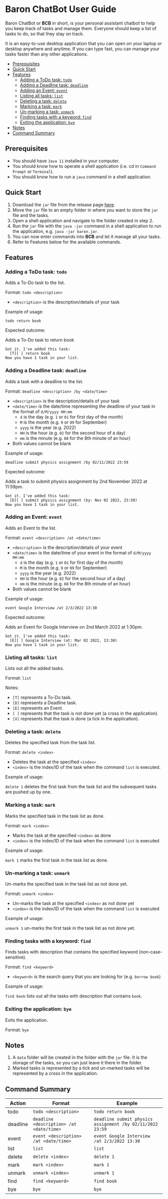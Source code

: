 # Baron ChatBot User Guide

Baron ChatBot or **BCB** in short, is your personal assistant chatbot to help you keep track of tasks and manage them. Everyone should keep a list of tasks to do, so that they stay on track.

It is an easy-to-use desktop application that you can open on your laptop or desktop anywhere and anytime. If you can type fast, you can manage your tasks faster than any other applications.

- [Prerequisites](#prerequisites)
- [Quick Start](#quick-start)
- [Features](#features)
  * [Adding a ToDo task: `todo`](#adding-a-todo-task-todo)
  * [Adding a Deadline task: `deadline`](#adding-a-deadline-task-deadline)
  * [Adding an Event: `event`](#adding-an-event-event)
  * [Listing all tasks: `list`](#listing-all-tasks-list)
  * [Deleting a task: `delete`](#deleting-a-task-delete)
  * [Marking a task: `mark`](#marking-a-task-mark)
  * [Un-marking a task: `unmark`](#un-marking-a-task-unmark)
  * [Finding tasks with a keyword: `find`](#finding-tasks-with-a-keyword-find)
  * [Exiting the application: `bye`](#exiting-the-application-bye)
- [Notes](#notes)
- [Command Summary](#command-summary)

## Prerequisites

- You should have `Java 11` installed in your computer.
- You should know how to operate a shell application (i.e. cd in `Command Prompt` or `Terminal`).
- You should know how to run a `java` command in a shell application.

## Quick Start
1. Download the `jar` file from the release page [here](https://github.com/ngjunkang/ip/releases).
2. Move the `jar` file to an empty folder in where you want to store the `jar` file and the tasks.
3. Open a shell application and navigate to the folder created in step 2.
4. Run the `jar` file with the `java -jar` command in a shell application to run the application, e.g. `java -jar baron.jar`.
5. You can now enter commands into **BCB** and let it manage all your tasks.
6. Refer to Features below for the available commands.

## Features

### Adding a ToDo task: `todo`

Adds a To-Do task to the list.

Format: `todo <description>`

- `<description>` is the description/details of your task

Example of usage:

`todo return book`

Expected outcome:

Adds a To-Do task to return book

```
Got it. I've added this task:
  [T][ ] return book 
Now you have 1 task in your list.
```

### Adding a Deadline task: `deadline`

Adds a task with a deadline to the list.

Format: `deadline <description> /by <date/time>`

- `<description>` is the description/details of your task
- `<date/time>` is the date/time representing the deadline of your task in the format of `d/M/yyyy HH:mm`
    - `d` is the day (e.g. `1` or `01` for first day of the month)
    - `M` is the month (e.g. `9` or `09` for September)
    - `yyyy` is the year (e.g. 2022)
    - `HH` is the hour (e.g. `02` for the second hour of a day)
    - `mm` is the minute (e.g. `08` for the 8th minute of an hour)
- Both values cannot be blank

Example of usage:

`deadline submit physics assignment /by 02/11/2022 23:59`

Expected outcome:

Adds a task to submit physics assignment by 2nd November 2022 at 11:59pm.

```
Got it. I've added this task:
  [D][ ] submit physics assignment (by: Nov 02 2022, 23:59)
Now you have 1 task in your list.
```

### Adding an Event: `event`

Adds an Event to the list.

Format: `event <description> /at <date/time>`

- `<description>` is the description/details of your event
- `<date/time>` is the date/time of your event in the format of `d/M/yyyy HH:mm`
  - `d` is the day (e.g. `1` or `01` for first day of the month)
  - `M` is the month (e.g. `9` or `09` for September)
  - `yyyy` is the year (e.g. 2022)
  - `HH` is the hour (e.g. `02` for the second hour of a day)
  - `mm` is the minute (e.g. `08` for the 8th minute of an hour)
- Both values cannot be blank

Example of usage:

`event Google Interview /at 2/3/2022 13:30`

Expected outcome:

Adds an Event for Google Interview on 2nd March 2022 at 1:30pm.

```
Got it. I've added this task:
  [E][ ] Google Interview (at: Mar 02 2022, 13:30)
Now you have 1 task in your list.
```

### Listing all tasks: `list`

Lists out all the added tasks.

Format: `list`

Notes:
- `[T]` represents a To-Do task.
- `[D]` represents a Deadline task.
- `[E]` represents an Event.
- `[ ]` represents that the task is not done yet (a cross in the application).
- `[X]` represents that the task is done (a tick in the application).

### Deleting a task: `delete`

Deletes the specified task from the task list.

Format: `delete <index>`
- Deletes the task at the specified `<index>`
- `<index>` is the index/ID of the task when the command `list` is executed.

Example of usage:

`delete 1` deletes the first task from the task list and the subsequent tasks are pushed up by one.

### Marking a task: `mark`

Marks the specified task in the task list as done.

Format: `mark <index>`
- Marks the task at the specified `<index>` as done
- `<index>` is the index/ID of the task when the command `list` is executed

Example of usage:

`mark 1` marks the first task in the task list as done.

### Un-marking a task: `unmark`

Un-marks the specified task in the task list as not done yet.

Format: `unmark <index>`
- Un-marks the task at the specified `<index>` as not done yet
- `<index>` is the index/ID of the task when the command `list` is executed

Example of usage:

`unmark 1` un-marks the first task in the task list as not done yet.

### Finding tasks with a keyword: `find`

Finds tasks with description that contains the specified keyword (non-case-sensitive).

Format: `find <keyword>`
- `<keyword>` is the search query that you are looking for (e.g. `borrow book`)

Example of usage:

`find book` lists out all the tasks with description that contains `book`.

### Exiting the application: `bye`

Exits the application.

Format: `bye`

## Notes
1. A `data` folder will be created in the folder with the `jar` file. It is the storage of the tasks, so you can just leave it there in the folder.
2. Marked tasks is represented by a tick and un-marked tasks will be represented by a cross in the application.

## Command Summary

| Action   | Format                                   | Example                                                   |
|----------|------------------------------------------|-----------------------------------------------------------|
| todo     | `todo <description>`                     | `todo return book`                                        |
| deadline | `deadline <description> /at <date/time>` | `deadline submit physics assignment /by 02/11/2022 23:59` |
| event    | `event <description> /at <date/time>`    | `event Google Interview /at 2/3/2022 13:30`               |
| list     | `list`                                   | `list`                                                    |
| delete   | `delete <index>`                         | `delete 1`                                                |
| mark     | `mark <index>`                           | `mark 1`                                                  |
| unmark   | `unmark <index>`                         | `unmark 1`                                                |
| find     | `find <keyword>`                         | `find book`                                               |
| bye      | `bye`                                    | `bye`                                                     |
